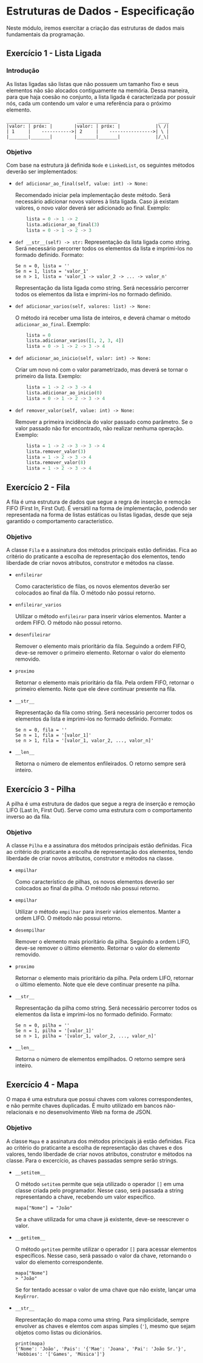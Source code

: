 # Estruturas de Dados - Especificação

Neste módulo, iremos exercitar a criação das estruturas de dados mais fundamentais da programação.

## Exercício 1 - Lista Ligada
### Introdução
As listas ligadas são listas que não possuem um tamanho fixo e seus elementos não são alocados contiguamente na memória. Dessa maneira, para que haja coesão no conjunto, a lista ligada é caracterizada por possuir nós, cada um contendo um valor e uma referência para o próximo elemento.

```
________________          _______________               ____
|valor: | próx: |        |valor: | próx: |             |\ /|
| 1     |    ----------->| 2     |    ---------------->| \ |
|_______|_______|        |_______|_______|             |/_\|
```

### Objetivo
Com base na estrutura já definida `Node` e `LinkedList`, os seguintes métodos deverão ser implementados:

- `def adicionar_ao_final(self, value: int) -> None:`
    
    Recomendado iniciar pela implementação deste método. Será necessário adicionar novos valores à lista ligada. Caso já existam valores, o novo valor deverá ser adicionado ao final. Exemplo:
    ```python
        lista = 0 -> 1 -> 2
        lista.adicionar_ao_final(3)
        lista = 0 -> 1 -> 2 -> 3
    ```

- `def __str__(self) -> str:`
Representação da lista ligada como string. Será necessário percorrer todos os elementos da lista e imprimi-los no formado definido. Formato:
    ```
    Se n = 0, lista = ''
    Se n = 1, lista = 'valor_1'
    se n > 1, lista = 'valor_1 -> valor_2 -> ... -> valor_n'
    ```

    Representação da lista ligada como string. Será necessário percorrer todos os elementos da lista e imprimi-los no formado definido.

- `def adicionar_varios(self, valores: list) -> None:`

    O método irá receber uma lista de inteiros, e deverá chamar o método `adicionar_ao_final`. Exemplo:
    ```python
        lista = 0
        lista.adicionar_varios([1, 2, 3, 4])
        lista = 0 -> 1 -> 2 -> 3 -> 4
    ```

- `def adicionar_ao_inicio(self, valor: int) -> None:`

    Criar um novo nó com o valor parametrizado, mas deverá se tornar o primeiro da lista. Exemplo:
    ```python
        lista = 1 -> 2 -> 3 -> 4
        lista.adicionar_ao_inicio(0)
        lista = 0 -> 1 -> 2 -> 3 -> 4
    ```
- `def remover_valor(self, value: int) -> None:`

    Remover a primeira incidência do valor passado como parâmetro. Se o valor passado não for encontrado, não realizar nenhuma operação. Exemplo:
    ```python
        lista = 1 -> 2 -> 3 -> 3 -> 4
        lista.remover_valor(3)
        lista = 1 -> 2 -> 3 -> 4
        lista.remover_valor(8)
        lista = 1 -> 2 -> 3 -> 4
    ```
    
## Exercício 2 - Fila 
A fila é uma estrutura de dados que segue a regra de inserção e remoção FIFO (First In, First Out). É versátil na forma de implementação, podendo ser representada na forma de listas estáticas ou listas ligadas, desde que seja garantido o comportamento característico.

### Objetivo
A classe `Fila` e a assinatura dos métodos principais estão definidas. Fica ao critério do praticante a escolha de representação dos elementos, tendo liberdade de criar novos atributos, construtor e métodos na classe.
- `enfileirar`

    Como característico de filas, os novos elementos deverão ser colocados ao final da fila. O método não possui retorno.
- `enfileirar_varios`

    Utilizar o método `enfileirar` para inserir vários elementos. Manter a ordem FIFO. O método não possui retorno.
- `desenfileirar`

    Remover o elemento mais prioritário da fila. Seguindo a ordem FIFO, deve-se remover o primeiro elemento. Retornar o valor do elemento removido.
- `proximo`

    Retornar o elemento mais prioritário da fila. Pela ordem FIFO, retornar o primeiro elemento. Note que ele deve continuar presente na fila.
- `__str__`

    Representação da fila como string. Será necessário percorrer todos os elementos da lista e imprimi-los no formado definido. Formato:
    ```
    Se n = 0, fila = ''
    Se n = 1, fila = '[valor_1]'
    se n > 1, fila = '[valor_1, valor_2, ..., valor_n]'
    ``` 
- `__len__`

    Retorna o número de elementos enfileirados. O retorno sempre será inteiro.

## Exercício 3 - Pilha
A pilha é uma estrutura de dados que segue a regra de inserção e remoção LIFO (Last In, First Out). Serve como uma estrutura com o comportamento inverso ao da fila.

### Objetivo
A classe `Pilha` e a assinatura dos métodos principais estão definidas. Fica ao critério do praticante a escolha de representação dos elementos, tendo liberdade de criar novos atributos, construtor e métodos na classe.
- `empilhar`

    Como característico de pilhas, os novos elementos deverão ser colocados ao final da pilha. O método não possui retorno.
- `empilhar`

    Utilizar o método `empilhar` para inserir vários elementos. Manter a ordem LIFO. O método não possui retorno.
- `desempilhar`

    Remover o elemento mais prioritário da pilha. Seguindo a ordem LIFO, deve-se remover o último elemento. Retornar o valor do elemento removido.
- `proximo`

    Retornar o elemento mais prioritário da pilha. Pela ordem LIFO, retornar o último elemento. Note que ele deve continuar presente na pilha.
- `__str__`

    Representação da pilha como string. Será necessário percorrer todos os elementos da lista e imprimi-los no formado definido. Formato:
    ```
    Se n = 0, pilha = ''
    Se n = 1, pilha = '[valor_1]'
    se n > 1, pilha = '[valor_1, valor_2, ..., valor_n]'
    ``` 
- `__len__`

    Retorna o número de elementos empilhados. O retorno sempre será inteiro.


## Exercício 4 - Mapa
O mapa é uma estrutura que possui chaves com valores correspondentes, e não permite chaves duplicadas. É muito utilizado em bancos não-relacionais e no desenvolvimento Web na forma de JSON.

### Objetivo
A classe `Mapa` e a assinatura dos métodos principais já estão definidas. Fica ao critério do praticante a escolha de representação das chaves e dos valores, tendo liberdade de criar novos atributos, construtor e métodos na classe. Para o excercício, as chaves passadas sempre serão strings.
- `__setitem__`

    O método `setitem` permite que seja utilizado o operador `[]` em uma classe criada pelo programador. Nesse caso, será passada a string representando a chave, recebendo um valor específico.
    ```
    mapa["Nome"] = "João"
    ```

    Se a chave utilizada for uma chave já existente, deve-se reescrever o valor.
- `__getitem__`

    O método `getitem` permite utilizar o operador `[]` para acessar elementos específicos. Nesse caso, será passado o valor da chave, retornando o valor do elemento correspondente.
    ```
    mapa["Nome"]
    > "João"
    ```
    Se for tentado acessar o valor de uma chave que não existe, lançar uma `KeyError`.
- `__str__`

    Representação do mapa como uma string. Para simplicidade, sempre envolver as chaves e elemtos com aspas simples (`'`), mesmo que sejam objetos como listas ou dicionários.
    ```
    print(mapa)
    {'Nome': 'João', 'Pais': '{'Mae': 'Joana', 'Pai': 'João Sr.'}', 'Hobbies': '['Games', 'Música']'}
    ```
